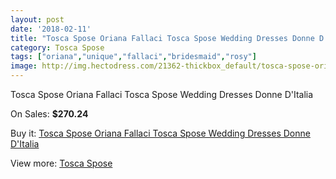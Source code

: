 ```yaml
---
layout: post
date: '2018-02-11'
title: "Tosca Spose Oriana Fallaci Tosca Spose Wedding Dresses Donne D'Italia"
category: Tosca Spose
tags: ["oriana","unique","fallaci","bridesmaid","rosy"]
image: http://img.hectodress.com/21362-thickbox_default/tosca-spose-oriana-fallaci-tosca-spose-wedding-dresses-donne-d-italia.jpg
---
```

Tosca Spose Oriana Fallaci Tosca Spose Wedding Dresses Donne D'Italia

On Sales: **$270.24**
<a href="https://www.hectodress.com/tosca-spose/9898-tosca-spose-oriana-fallaci-tosca-spose-wedding-dresses-donne-d-italia.html"><amp-img layout="responsive" width="600" height="600" src="//img.hectodress.com/21362-thickbox_default/tosca-spose-oriana-fallaci-tosca-spose-wedding-dresses-donne-d-italia.jpg" alt="Tosca Spose Oriana Fallaci Tosca Spose Wedding Dresses Donne D'Italia 0" /></a>
<a href="https://www.hectodress.com/tosca-spose/9898-tosca-spose-oriana-fallaci-tosca-spose-wedding-dresses-donne-d-italia.html"><amp-img layout="responsive" width="600" height="600" src="//img.hectodress.com/21363-thickbox_default/tosca-spose-oriana-fallaci-tosca-spose-wedding-dresses-donne-d-italia.jpg" alt="Tosca Spose Oriana Fallaci Tosca Spose Wedding Dresses Donne D'Italia 1" /></a>

Buy it: [Tosca Spose Oriana Fallaci Tosca Spose Wedding Dresses Donne D'Italia](https://www.hectodress.com/tosca-spose/9898-tosca-spose-oriana-fallaci-tosca-spose-wedding-dresses-donne-d-italia.html "Tosca Spose Oriana Fallaci Tosca Spose Wedding Dresses Donne D'Italia")

View more: [Tosca Spose](https://www.hectodress.com/163-tosca-spose "Tosca Spose")